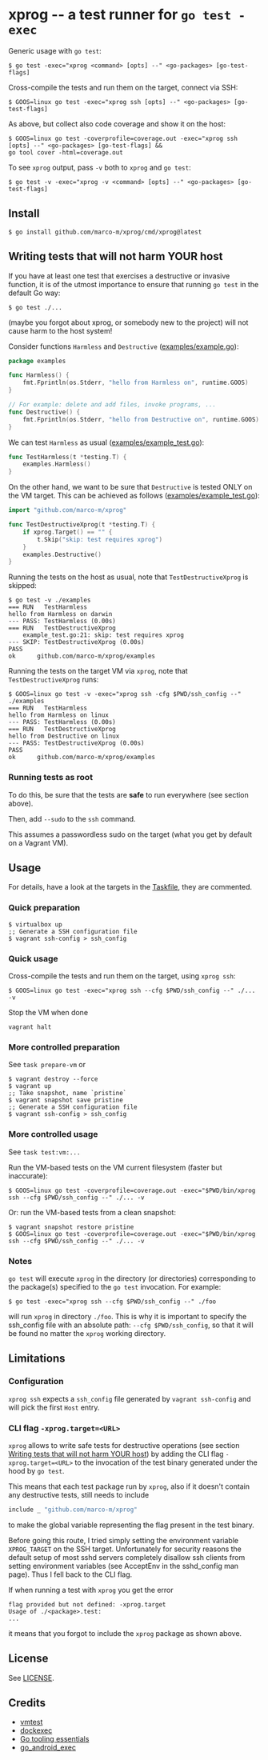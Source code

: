 # xprog -- a test runner for `go test -exec`

Generic usage with `go test`:

    $ go test -exec="xprog <command> [opts] --" <go-packages> [go-test-flags]

Cross-compile the tests and run them on the target, connect via SSH:

    $ GOOS=linux go test -exec="xprog ssh [opts] --" <go-packages> [go-test-flags]

As above, but collect also code coverage and show it on the host:

    $ GOOS=linux go test -coverprofile=coverage.out -exec="xprog ssh [opts] --" <go-packages> [go-test-flags] &&
    go tool cover -html=coverage.out

To see `xprog` output, pass `-v` both to `xprog` and `go test`:

    $ go test -v -exec="xprog -v <command> [opts] --" <go-packages> [go-test-flags]

## Install

```
$ go install github.com/marco-m/xprog/cmd/xprog@latest
```

## Writing tests that will not harm YOUR host

If you have at least one test that exercises a destructive or invasive function, it is of the utmost importance to ensure that running `go test` in the default Go way:

```
$ go test ./...
```

(maybe you forgot about xprog, or somebody new to the project) will not cause harm to the host system!

Consider functions `Harmless` and `Destructive` ([examples/example.go](examples/example.go)):

```go
package examples

func Harmless() {
	fmt.Fprintln(os.Stderr, "hello from Harmless on", runtime.GOOS)
}

// For example: delete and add files, invoke programs, ...
func Destructive() {
	fmt.Fprintln(os.Stderr, "hello from Destructive on", runtime.GOOS)
}
```

We can test `Harmless` as usual ([examples/example_test.go](examples/example_test.go)):

```go
func TestHarmless(t *testing.T) {
    examples.Harmless()
}
```

On the other hand, we want to be sure that `Destructive` is tested ONLY on the VM target. This can be achieved as follows ([examples/example_test.go](examples/example_test.go)):


```go
import "github.com/marco-m/xprog"

func TestDestructiveXprog(t *testing.T) {
    if xprog.Target() == "" {
        t.Skip("skip: test requires xprog")
    }
    examples.Destructive()
}
```

Running the tests on the host as usual, note that `TestDestructiveXprog` is skipped:

```
$ go test -v ./examples
=== RUN   TestHarmless
hello from Harmless on darwin
--- PASS: TestHarmless (0.00s)
=== RUN   TestDestructiveXprog
    example_test.go:21: skip: test requires xprog
--- SKIP: TestDestructiveXprog (0.00s)
PASS
ok      github.com/marco-m/xprog/examples
```

Running the tests on the target VM via `xprog`, note that `TestDestructiveXprog` runs:

```
$ GOOS=linux go test -v -exec="xprog ssh -cfg $PWD/ssh_config --" ./examples
=== RUN   TestHarmless
hello from Harmless on linux
--- PASS: TestHarmless (0.00s)
=== RUN   TestDestructiveXprog
hello from Destructive on linux
--- PASS: TestDestructiveXprog (0.00s)
PASS
ok      github.com/marco-m/xprog/examples
```

### Running tests as root

To do this, be sure that the tests are **safe** to run everywhere (see section above).

Then, add `--sudo` to the `ssh` command.

This assumes a passwordless sudo on the target (what you get by default on a Vagrant VM).

## Usage

For details, have a look at the targets in the [Taskfile](Taskfile.yml), they are commented.

### Quick preparation

```
$ virtualbox up
;; Generate a SSH configuration file
$ vagrant ssh-config > ssh_config
```

### Quick usage

Cross-compile the tests and run them on the target, using `xprog ssh`:

```
$ GOOS=linux go test -exec="xprog ssh --cfg $PWD/ssh_config --" ./... -v
```

Stop the VM when done

```
vagrant halt
```

### More controlled preparation

See `task prepare-vm` or

```
$ vagrant destroy --force
$ vagrant up
;; Take snapshot, name `pristine`
$ vagrant snapshot save pristine
;; Generate a SSH configuration file
$ vagrant ssh-config > ssh_config
```

### More controlled usage

See `task test:vm:...`

Run the VM-based tests on the VM current filesystem (faster but inaccurate):

```
$ GOOS=linux go test -coverprofile=coverage.out -exec="$PWD/bin/xprog ssh --cfg $PWD/ssh_config --" ./... -v
```

Or: run the VM-based tests from a clean snapshot:

```
$ vagrant snapshot restore pristine
$ GOOS=linux go test -coverprofile=coverage.out -exec="$PWD/bin/xprog ssh --cfg $PWD/ssh_config --" ./... -v
```

### Notes

`go test` will execute `xprog` in the directory (or directories) corresponding to the package(s) specified to the `go test` invocation. For example:

```
$ go test -exec="xprog ssh --cfg $PWD/ssh_config --" ./foo
```

will run `xprog` in directory `./foo`. This is why it is important to specify the ssh_config file with an absolute path: `--cfg $PWD/ssh_config`, so that it will be found no matter the `xprog` working directory.

## Limitations

### Configuration

`xprog ssh` expects a `ssh_config` file generated by `vagrant ssh-config` and will pick the first `Host` entry.

### CLI flag `-xprog.target=<URL>`

`xprog` allows to write safe tests for destructive operations (see section [Writing tests that will not harm YOUR host](#writing-tests-that-will-not-harm-your-host)) by adding the CLI flag `-xprog.target=<URL>` to the invocation of the test binary generated under the hood by `go test`.

This means that each test package run by `xprog`, also if it doesn't contain any destructive tests, still needs to include

```go
include _ "github.com/marco-m/xprog"
```

to make the global variable representing the flag present in the test binary.

Before going this route, I tried simply setting the environment variable `XPROG_TARGET` on the SSH target. Unfortunately for security reasons the default setup of most sshd servers completely disallow ssh clients from setting environment variables (see AcceptEnv in the sshd_config man page). Thus I fell back to the CLI flag.

If when running a test with `xprog` you get the error

```
flag provided but not defined: -xprog.target
Usage of ./<package>.test:
...
```

it means that you forgot to include the `xprog` package as shown above.

## License

See [LICENSE](LICENSE).

## Credits

- [vmtest](https://github.com/anatol/vmtest)
- [dockexec](https://github.com/mvdan/dockexec)
- [Go tooling essentials](https://rakyll.org/go-tool-flags/)
- [go_android_exec](https://github.com/golang/go/blob/master/misc/android/go_android_exec.go)
